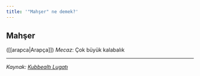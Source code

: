```yaml
---
title: '"Mahşer" ne demek?'
---
```


## Mahşer
([[arapca|Arapça]]) *Mecaz*: Çok büyük kalabalık

---
*Kaynak: [Kubbealtı Lugatı](https://www.lugatim.com/s/mahşer)*